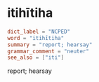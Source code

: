 # itihītiha

``` toml
dict_label = "NCPED"
word = "itihītiha"
summary = "report; hearsay"
grammar_comment = "neuter"
see_also = ["iti"]
```

report; hearsay

